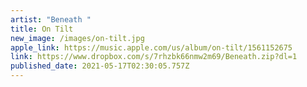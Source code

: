 ```yaml
---
artist: "Beneath "
title: On Tilt
new_image: /images/on-tilt.jpg
apple_link: https://music.apple.com/us/album/on-tilt/1561152675
link: https://www.dropbox.com/s/7rhzbk66nmw2m69/Beneath.zip?dl=1
published_date: 2021-05-17T02:30:05.757Z
---
```

